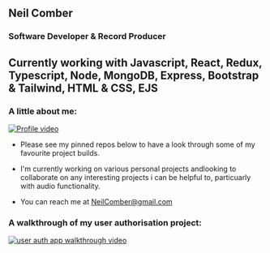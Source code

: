 ## Neil Comber

### Software Developer  & Record Producer

## Currently working with Javascript, React, Redux, Typescript, Node, MongoDB, Express, Bootstrap & Tailwind, HTML & CSS, EJS

### A little about me: 




[![Profile video](https://i.imgur.com/ARSem5hm.png)](https://youtu.be/k9N7xA1inLY)  
- Please see my pinned repos below to have a look through some of my favourite project builds.

- I'm currently working on various personal projects andlooking to collaborate on any interesting projects i can be helpful to, particuarly with audio functionality.

- You can reach me at NeilComber@gmail.com

 ### A walkthrough of my user authorisation project:

[![user auth app walkthrough video](https://i.imgur.com/IGzHM9Fm.png)](https://youtu.be/b-tXme2QObs)  

<br/> 

<!--
**neilcomber/neilcomber** is a ✨ _special_ ✨ repository because its `README.md` (this file) appears on your GitHub profile.

Here are some ideas to get you started:




- 🤔 I’m looking for help with ...
- 💬 Ask me about ...

- 😄 Pronouns: ...
- ⚡ Fun fact: ...
-->
